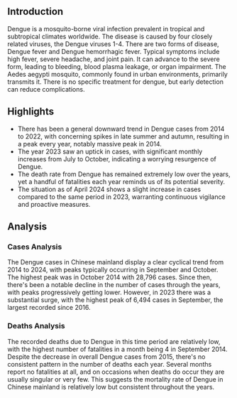 ## Introduction

Dengue is a mosquito-borne viral infection prevalent in tropical and subtropical climates worldwide. The disease is caused by four closely related viruses, the Dengue viruses 1-4. There are two forms of disease, Dengue fever and Dengue hemorrhagic fever. Typical symptoms include high fever, severe headache, and joint pain. It can advance to the severe form, leading to bleeding, blood plasma leakage, or organ impairment. The Aedes aegypti mosquito, commonly found in urban environments, primarily transmits it. There is no specific treatment for dengue, but early detection can reduce complications.

## Highlights

- There has been a general downward trend in Dengue cases from 2014 to 2022, with concerning spikes in late summer and autumn, resulting in a peak every year, notably massive peak in 2014. <br/>
- The year 2023 saw an uptick in cases, with significant monthly increases from July to October, indicating a worrying resurgence of Dengue. <br/>
- The death rate from Dengue has remained extremely low over the years, yet a handful of fatalities each year reminds us of its potential severity. <br/>
- The situation as of April 2024 shows a slight increase in cases compared to the same period in 2023, warranting continuous vigilance and proactive measures.

## Analysis

### Cases Analysis
The Dengue cases in Chinese mainland display a clear cyclical trend from 2014 to 2024, with peaks typically occurring in September and October. The highest peak was in October 2014 with 28,796 cases. Since then, there's been a notable decline in the number of cases through the years, with peaks progressively getting lower. However, in 2023 there was a substantial surge, with the highest peak of 6,494 cases in September, the largest recorded since 2016. 

### Deaths Analysis
The recorded deaths due to Dengue in this time period are relatively low, with the highest number of fatalities in a month being 4 in September 2014. Despite the decrease in overall Dengue cases from 2015, there's no consistent pattern in the number of deaths each year. Several months report no fatalities at all, and on occasions when deaths do occur they are usually singular or very few. This suggests the mortality rate of Dengue in Chinese mainland is relatively low but consistent throughout the years.
